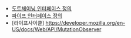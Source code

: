 - [도트체이닝 인터페이스 정의](도트체이닝-인터페이스-정의)
- [파이프 인터페이스 정의](파이프-인터페이스-정의)
- [라이프사이클]
https://developer.mozilla.org/en-US/docs/Web/API/MutationObserver